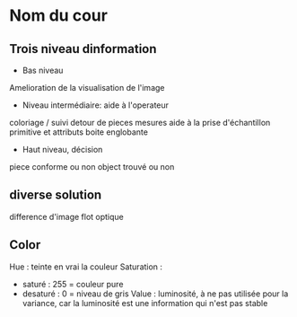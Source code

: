 # Nom du cour

## Trois niveau dinformation

- Bas niveau

Amelioration de la visualisation de l'image

- Niveau intermédiaire: aide à l'operateur

coloriage / suivi
detour de pieces mesures
aide à la prise d'échantillon
primitive et attributs
boite englobante

- Haut niveau, décision

piece conforme ou non
object trouvé ou non

## diverse solution

difference d'image
flot optique

## Color

Hue : teinte en vrai la couleur
Saturation :
- saturé : 255 = couleur pure
- desaturé : 0 = niveau de gris
  Value : luminosité, à ne pas utilisée pour la variance, car la luminosité est une information qui n'est pas stable
